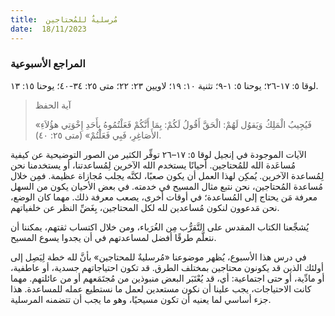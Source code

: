 ```yaml
---
title:  مُرسليةٌ للمُحتاجين
date:  18/11/2023
---
```


### المراجع الأسبوعية
لوقا ٥: ١٧-٢٦؛ يوحنا ٥: ١-٩؛ تثنية ١٠: ١٩؛ لاويين ٢٣: ٢٢؛ متى ٢٥: ٣٤-٤٠؛ يوحنا ١٥: ١٣.

> <p>آية الحفظ</p>
> «فَيُجِيبُ الْمَلِكُ وَيَقوُل لَهُمْ: الْحَقَّ أَقُولُ لَكُمْ: بِمَا أَنَّكُمْ فَعَلْتُمُوهُ بِأَحَدِ إِخْوَتِي هؤُلاَءِ الأَصَاغِرِ، فَبِي فَعَلْتُمْ» (متى ٢٥: ٤٠).

الآيات الموجودة في إنجيل لوقا ٥: ١٧–٢٦ توفِّر الكثير من الصور التوضيحية عن كيفية مُساعَدة الله للمُحتاجين. أحيانًا يستخدم الله الآخرين لِمُساعدتنا، أو يستخدمنا نحن لِمُساعدة الآخرين. يُمكِن لهذا العمل أن يكون صعبًا، لكنَّه يجلب مُجازاة عظيمة. فمِن خلال مُساعدة المُحتاجين، نحن نتبع مثال المسيح في خدمته. في بعض الأحيان يكون من السهل معرفة مَن يحتاج إلى المُساعدة؛ في أوقات أخرى، يصعب معرفة ذلك. مهما كان الوضع، نحن مَدعوون لنكون مُساعدين لله لكل المحتاجين، بِغَضِّ النظر عن خلفياتهم.

يُشجِّعنا الكتاب المقدس على التَّقرُّب مِن الغُرَباء، ومن خلال اكتساب ثقتهم، يمكننا أن نتعلَّم طرقًا أفضل لمساعدتهم في أن يجدوا يسوع المسيح.

في درس هذا الأسبوع، يُظهر موضوعنا «مُرسليةٌ للمحتاجين» بأنَّ لله خطة لِيَصِل إلى أولئك الذين قد يكونون محتاجين بمختلف الطرق. قد تكون احتياجاتهم جسدية، أو عاطفية، أو مادِّية، أو حتى اجتماعية: أي، قد يُعْتَبَر البعض منبوذين من مُجتَمَعهم أو من عائلتهم. مهما كانت الاحتياجات، يجب علينا أن نكون مستعدين لعمل ما نستطيع عمله للمساعدة. هذا جزء أساسي لما يعنيه أن تكون مسيحيًا، وهو ما يجب أن تتضمنه المرسلية.